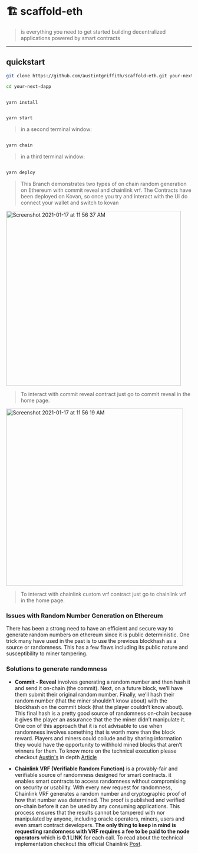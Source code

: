 # 🏗 scaffold-eth

> is everything you need to get started building decentralized applications powered by smart contracts

---

## quickstart

```bash
git clone https://github.com/austintgriffith/scaffold-eth.git your-next-dapp

cd your-next-dapp
```

```bash

yarn install

```

```bash

yarn start

```

> in a second terminal window:

```bash

yarn chain

```

> in a third terminal window:

```bash

yarn deploy

```

> This Branch demonstrates two types of on chain random generation on Ethereum with commit reveal and chainlink vrf.
> The Contracts have been deployed on Kovan, so once you try and interact with the UI do connect your wallet and switch to kovan

<img width="474" alt="Screenshot 2021-01-17 at 11 56 37 AM" src="https://user-images.githubusercontent.com/26670962/104834738-6ae41200-58c7-11eb-8b0e-a7da6ccb30a0.png">

> To interact with commit reveal contract just go to commit reveal in the home page.

<img width="480" alt="Screenshot 2021-01-17 at 11 56 19 AM" src="https://user-images.githubusercontent.com/26670962/104834735-66b7f480-58c7-11eb-8949-f082fb2e3aa0.png">

> To interact with chainlink custom vrf contract just go to chainlink vrf in the home page.
 
### Issues with Random Number Generation on Ethereum
There has been a strong need to have an efficient and secure way to generate random numbers on ethereum since it is public deterministic.
One trick many have used in the past is to use the previous blockhash as a source or randomness. This has a few flaws including its public nature and susceptibility to miner tampering.

### Solutions to generate randomness
- **Commit - Reveal** involves generating a random number and then hash it and send it on-chain (the commit). Next, on a future block, we’ll have them submit their original random number. Finally, we’ll hash their random number (that the miner shouldn’t know about) with the blockhash on the commit block (that the player couldn’t know about). This final hash is a pretty good source of randomness on-chain because it gives the player an assurance that the the miner didn’t manipulate it.
One con of this approach that it is not advisable to use when randomness involves something that is worth more than the block reward. Players and miners could collude and by sharing information they would have the opportunity to withhold mined blocks that aren’t winners for them.
To know more on the technical execution please checkout [Austin's](https://twitter.com/austingriffith) in depth [Article](https://medium.com/gitcoin/commit-reveal-scheme-on-ethereum-25d1d1a25428)

- **Chainlink VRF (Verifiable Random Function)** is a provably-fair and verifiable source of randomness designed for smart contracts.
it enables smart contracts to access randomness without compromising on security or usability. With every new request for randomness, Chainlink VRF generates a random number and cryptographic proof of how that number was determined. The proof is published and verified on-chain before it can be used by any consuming applications. This process ensures that the results cannot be tampered with nor manipulated by anyone, including oracle operators, miners, users and even smart contract developers.
**The only thing to keep in mind is requesting randomness with VRF requires a fee to be paid to the node operators** which is **0.1 LINK** for each call. To read about the technical implementation checkout this official Chainlink [Post](https://blog.chain.link/verifiable-random-functions-vrf-random-number-generation-rng-feature/).
